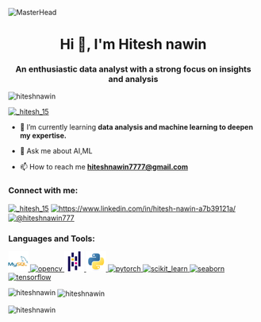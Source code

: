 ![MasterHead](https://lemonyblog.com/wp-content/uploads/2020/12/Data-Science-and-Analytics-scaled.jpeg
)
<h1 align="center">Hi 👋, I'm Hitesh nawin</h1>
<h3 align="center">An enthusiastic data analyst with a strong focus on insights and analysis</h3>


<p align="left"> <img src="https://komarev.com/ghpvc/?username=hiteshnawin&label=Profile%20views&color=0e75b6&style=flat" alt="hiteshnawin" /> </p>

<p align="left"> <a href="https://twitter.com/_hitesh_1" target="blank"><img src="https://img.shields.io/twitter/follow/_hitesh_15?logo=twitter&style=for-the-badge" alt="_hitesh_15" /></a> </p>

- 🌱 I’m currently learning **data analysis and machine learning to deepen my expertise.**

- 💬 Ask me about AI,ML

- 📫 How to reach me **hiteshnawin7777@gmail.com**

<h3 align="left">Connect with me:</h3>
<p align="left">
<a href="https://twitter.com/_hitesh_15" target="blank"><img align="center" src="https://raw.githubusercontent.com/rahuldkjain/github-profile-readme-generator/master/src/images/icons/Social/twitter.svg" alt="_hitesh_15" height="30" width="40" /></a>
<a href="https://www.linkedin.com/in/hitesh-nawin-a7b39121a/" target="blank"><img align="center" src="https://raw.githubusercontent.com/rahuldkjain/github-profile-readme-generator/master/src/images/icons/Social/linked-in-alt.svg" alt="https://www.linkedin.com/in/hitesh-nawin-a7b39121a/" height="30" width="40" /></a>
<a href="https://www.hackerrank.com/hiteshnawin777?hr_r=1" target="blank"><img align="center" src="https://raw.githubusercontent.com/rahuldkjain/github-profile-readme-generator/master/src/images/icons/Social/hackerrank.svg" alt="@hiteshnawin777" height="30" width="40" /></a>
</p>

<h3 align="left">Languages and Tools:</h3>
<p align="left"> <a href="https://www.mysql.com/" target="_blank" rel="noreferrer"> <img src="https://raw.githubusercontent.com/devicons/devicon/master/icons/mysql/mysql-original-wordmark.svg" alt="mysql" width="40" height="40"/> </a> <a href="https://opencv.org/" target="_blank" rel="noreferrer"> <img src="https://www.vectorlogo.zone/logos/opencv/opencv-icon.svg" alt="opencv" width="40" height="40"/> </a> <a href="https://pandas.pydata.org/" target="_blank" rel="noreferrer"> <img src="https://raw.githubusercontent.com/devicons/devicon/2ae2a900d2f041da66e950e4d48052658d850630/icons/pandas/pandas-original.svg" alt="pandas" width="40" height="40"/> </a> <a href="https://www.python.org" target="_blank" rel="noreferrer"> <img src="https://raw.githubusercontent.com/devicons/devicon/master/icons/python/python-original.svg" alt="python" width="40" height="40"/> </a> <a href="https://pytorch.org/" target="_blank" rel="noreferrer"> <img src="https://www.vectorlogo.zone/logos/pytorch/pytorch-icon.svg" alt="pytorch" width="40" height="40"/> </a> <a href="https://scikit-learn.org/" target="_blank" rel="noreferrer"> <img src="https://upload.wikimedia.org/wikipedia/commons/0/05/Scikit_learn_logo_small.svg" alt="scikit_learn" width="40" height="40"/> </a> <a href="https://seaborn.pydata.org/" target="_blank" rel="noreferrer"> <img src="https://seaborn.pydata.org/_images/logo-mark-lightbg.svg" alt="seaborn" width="40" height="40"/> </a> <a href="https://www.tensorflow.org" target="_blank" rel="noreferrer"> <img src="https://www.vectorlogo.zone/logos/tensorflow/tensorflow-icon.svg" alt="tensorflow" width="40" height="40"/> </a> </p>

<p><img align="left" src="https://github-readme-stats.vercel.app/api/top-langs?username=hiteshnawin&show_icons=true&locale=en&layout=compact" alt="hiteshnawin" /></p>

<p>&nbsp;<img align="center" src="https://github-readme-stats.vercel.app/api?username=hiteshnawin&show_icons=true&locale=en" alt="hiteshnawin" /></p>

<p><img align="center" src="https://github-readme-streak-stats.herokuapp.com/?user=hiteshnawin&" alt="hiteshnawin" /></p>
